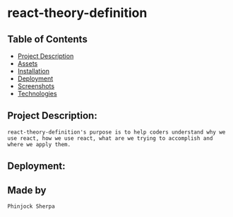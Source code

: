 # react-theory-definition 

  ## Table of Contents
* [Project Description](#Project-Description)
* [Assets](#assets)
* [Installation](#installation)
* [Deployment](#Deployment)
* [Screenshots](#Screenshots)
* [Technologies](#technologies)


## Project Description:
`
react-theory-definition's purpose is to help coders understand why we use react, how we use react, what are we trying to accomplish and where we apply them.
`

## Deployment:


## Made by 
```
Phinjock Sherpa
